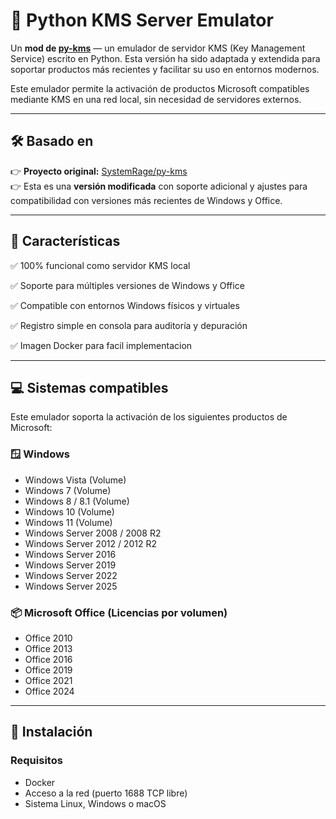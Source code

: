 # 🧩 Python KMS Server Emulator

Un **mod de [py-kms](https://github.com/SystemRage/py-kms)** — un emulador de servidor KMS (Key Management Service) escrito en Python. Esta versión ha sido adaptada y extendida para soportar productos más recientes y facilitar su uso en entornos modernos.

Este emulador permite la activación de productos Microsoft compatibles mediante KMS en una red local, sin necesidad de servidores externos.

---

## 🛠 Basado en

👉 **Proyecto original:** [SystemRage/py-kms](https://github.com/SystemRage/py-kms)  
👉 Esta es una **versión modificada** con soporte adicional y ajustes para compatibilidad con versiones más recientes de Windows y Office.

---

## 🎯 Características

✅ 100% funcional como servidor KMS local  

✅ Soporte para múltiples versiones de Windows y Office

✅ Compatible con entornos Windows físicos y virtuales  

✅ Registro simple en consola para auditoría y depuración  

✅ Imagen Docker para facil implementacion

---

## 💻 Sistemas compatibles

Este emulador soporta la activación de los siguientes productos de Microsoft:

### 🪟 Windows

- Windows Vista (Volume)
- Windows 7 (Volume)
- Windows 8 / 8.1 (Volume)
- Windows 10 (Volume)
- Windows 11 (Volume)
- Windows Server 2008 / 2008 R2
- Windows Server 2012 / 2012 R2
- Windows Server 2016
- Windows Server 2019
- Windows Server 2022
- Windows Server 2025

### 📦 Microsoft Office (Licencias por volumen)

- Office 2010
- Office 2013
- Office 2016
- Office 2019
- Office 2021
- Office 2024

---

## 🚀 Instalación

### Requisitos

- Docker  
- Acceso a la red (puerto 1688 TCP libre)  
- Sistema Linux, Windows o macOS  
